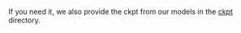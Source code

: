 If you need it, we also provide the ckpt from our models in the [ckpt](https://drive.google.com/file/d/1WTj2iotw0NMtXDoUOBZ8_s150JswUM2K/view?usp=sharing) directory.
